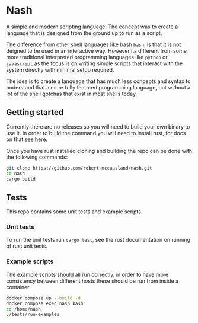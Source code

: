 # Nash

A simple and modern scripting language. The concept was to create a language that is designed from the ground up to run as a script.

The difference from other shell languages like bash `bash`, is that it is not deigned to be used in an interactive way. However its different from some more traditional interpreted programming languages like `python` or `javascript` as the focus is on writing simple scripts that interact with the system directly with minimal setup required.

The idea is to create a language that has much less concepts and syntax to understand that a more fully featured programming language, but without a lot of the shell gotchas that exist in most shells today.

## Getting started

Currently there are no releases so you will need to build your own binary to use it. In order to build the command you will need to install rust, for docs on that see [here](https://www.rust-lang.org/tools/install).

Once you have rust installed cloning and building the repo can be done with the following commands:

```bash
git clone https://github.com/robert-mccausland/nash.git
cd nash
cargo build
```

## Tests

This repo contains some unit tests and example scripts.

### Unit tests

To run the unit tests run `cargo test`, see the rust documentation on running of rust unit tests.

### Example scripts

The example scripts should all run correctly, in order to have more consistency between different hosts these should be run from inside a container.

```bash
docker compose up --build -d
docker compose exec nash bash
cd /home/nash
./tests/run-examples
```
